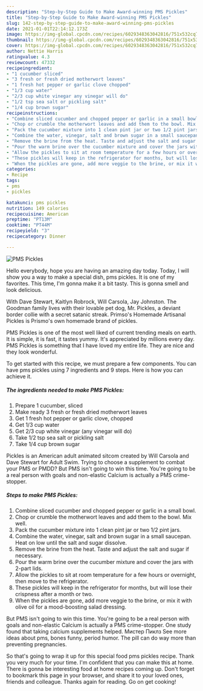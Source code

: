 ```yaml
---
description: "Step-by-Step Guide to Make Award-winning PMS Pickles"
title: "Step-by-Step Guide to Make Award-winning PMS Pickles"
slug: 142-step-by-step-guide-to-make-award-winning-pms-pickles
date: 2021-01-01T22:14:12.173Z
image: https://img-global.cpcdn.com/recipes/6029348363042816/751x532cq70/pms-pickles-recipe-main-photo.jpg
thumbnail: https://img-global.cpcdn.com/recipes/6029348363042816/751x532cq70/pms-pickles-recipe-main-photo.jpg
cover: https://img-global.cpcdn.com/recipes/6029348363042816/751x532cq70/pms-pickles-recipe-main-photo.jpg
author: Nettie Harris
ratingvalue: 4.3
reviewcount: 47332
recipeingredient:
- "1 cucumber sliced"
- "3 fresh or fresh dried motherwort leaves"
- "1 fresh hot pepper or garlic clove chopped"
- "1/3 cup water"
- "2/3 cup white vinegar any vinegar will do"
- "1/2 tsp sea salt or pickling salt"
- "1/4 cup brown sugar"
recipeinstructions:
- "Combine sliced cucumber and chopped pepper or garlic in a small bowl."
- "Chop or crumble the motherwort leaves and add them to the bowl. Mix well."
- "Pack the cucumber mixture into 1 clean pint jar or two 1/2 pint jars."
- "Combine the water, vinegar, salt and brown sugar in a small saucepan. Heat on low until the salt and sugar dissolve."
- "Remove the brine from the heat. Taste and adjust the salt and sugar if necessary."
- "Pour the warm brine over the cucumber mixture and cover the jars with 2-part lids."
- "Allow the pickles to sit at room temperature for a few hours or overnight, then move to the refrigerator."
- "These pickles will keep in the refrigerator for months, but will lose their crispness after a month or two."
- "When the pickles are gone, add more veggie to the brine, or mix it with olive oil for a mood-boosting salad dressing."
categories:
- Recipe
tags:
- pms
- pickles

katakunci: pms pickles 
nutrition: 149 calories
recipecuisine: American
preptime: "PT13M"
cooktime: "PT44M"
recipeyield: "3"
recipecategory: Dinner

---
```



![PMS Pickles](https://img-global.cpcdn.com/recipes/6029348363042816/751x532cq70/pms-pickles-recipe-main-photo.jpg)

Hello everybody, hope you are having an amazing day today. Today, I will show you a way to make a special dish, pms pickles. It is one of my favorites. This time, I'm gonna make it a bit tasty. This is gonna smell and look delicious.

With Dave Stewart, Kaitlyn Robrock, Will Carsola, Jay Johnston. The Goodman family lives with their lovable pet dog, Mr. Pickles, a deviant border collie with a secret satanic streak. Primso&#39;s Homemade Artisanal Pickles is Prismo&#39;s own homemade brand of pickles.

PMS Pickles is one of the most well liked of current trending meals on earth. It is simple, it is fast, it tastes yummy. It's appreciated by millions every day. PMS Pickles is something that I have loved my entire life. They are nice and they look wonderful.


To get started with this recipe, we must prepare a few components. You can have pms pickles using 7 ingredients and 9 steps. Here is how you can achieve it.

<!--inarticleads1-->

##### The ingredients needed to make PMS Pickles:

1. Prepare 1 cucumber, sliced
1. Make ready 3 fresh or fresh dried motherwort leaves
1. Get 1 fresh hot pepper or garlic clove, chopped
1. Get 1/3 cup water
1. Get 2/3 cup white vinegar (any vinegar will do)
1. Take 1/2 tsp sea salt or pickling salt
1. Take 1/4 cup brown sugar


Pickles is an American adult animated sitcom created by Will Carsola and Dave Stewart for Adult Swim. Trying to choose a supplement to combat your PMS or PMDD? But PMS isn&#39;t going to win this time. You&#39;re going to be a real person with goals and non-elastic Calcium is actually a PMS crime-stopper. 

<!--inarticleads2-->

##### Steps to make PMS Pickles:

1. Combine sliced cucumber and chopped pepper or garlic in a small bowl.
1. Chop or crumble the motherwort leaves and add them to the bowl. Mix well.
1. Pack the cucumber mixture into 1 clean pint jar or two 1/2 pint jars.
1. Combine the water, vinegar, salt and brown sugar in a small saucepan. Heat on low until the salt and sugar dissolve.
1. Remove the brine from the heat. Taste and adjust the salt and sugar if necessary.
1. Pour the warm brine over the cucumber mixture and cover the jars with 2-part lids.
1. Allow the pickles to sit at room temperature for a few hours or overnight, then move to the refrigerator.
1. These pickles will keep in the refrigerator for months, but will lose their crispness after a month or two.
1. When the pickles are gone, add more veggie to the brine, or mix it with olive oil for a mood-boosting salad dressing.


But PMS isn&#39;t going to win this time. You&#39;re going to be a real person with goals and non-elastic Calcium is actually a PMS crime-stopper. One study found that taking calcium supplements helped. Мистер Пиклз See more ideas about pms, bones funny, period humor. The pill can do way more than preventing pregnancies. 

So that's going to wrap it up for this special food pms pickles recipe. Thank you very much for your time. I'm confident that you can make this at home. There is gonna be interesting food at home recipes coming up. Don't forget to bookmark this page in your browser, and share it to your loved ones, friends and colleague. Thanks again for reading. Go on get cooking!

